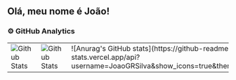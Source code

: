 ## Olá, meu nome é João!

### ⚙️ GitHub Analytics

<table>
  <tr>
    <td>
      <img
        align="left"
        src="https://github-readme-stats.vercel.app/api?username=JoaoGRSilva&theme=dark&hide_border=false&include_all_commits=true"
        alt="Github Stats"
      />
    </td>
    <td>
      <img
        align="left"
        src="https://github-readme-stats.vercel.app/api/top-langs/?username=JoaoGRSilva&theme=dark&hide_border=false&include_all_commits=true&count_private=true&layout=compact"
        alt="Github Stats"
      />
    </td>
    <td>
      ![Anurag's GitHub stats](https://github-readme-stats.vercel.app/api?username=JoaoGRSilva&show_icons=true&theme=radical)
    </td>
  </tr>
</table>
